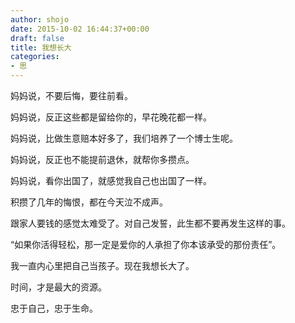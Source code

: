 ```yaml
---
author: shojo
date: 2015-10-02 16:44:37+00:00
draft: false
title: 我想长大
categories:
- 思
---
```


妈妈说，不要后悔，要往前看。

妈妈说，反正这些都是留给你的，早花晚花都一样。

妈妈说，比做生意赔本好多了，我们培养了一个博士生呢。

妈妈说，反正也不能提前退休，就帮你多攒点。

妈妈说，看你出国了，就感觉我自己也出国了一样。

积攒了几年的悔恨，都在今天泣不成声。

跟家人要钱的感觉太难受了。对自己发誓，此生都不要再发生这样的事。

“如果你活得轻松，那一定是爱你的人承担了你本该承受的那份责任”。

我一直内心里把自己当孩子。现在我想长大了。

时间，才是最大的资源。

忠于自己，忠于生命。
